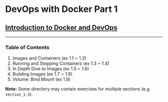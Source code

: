 # DevOps with Docker Part 1

## [Introduction to Docker and DevOps](https://devopswithdocker.com/part1/)
---

### Table of Contents

1. Images and Containers (ex 1.1 ~ 1.2)
2. Running and Stopping Containers (ex 1.3 ~ 1.4)
3. In Depth Dive to Images (ex 1.5 ~ 1.6)
4. Building Images (ex 1.7 ~ 1.8)
5. Volume: Bind Mount (ex 1.9)

__Note:__ Some directory may contain exercises for multiple sections (e.g. ```section_1-3```).